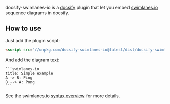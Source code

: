 docsify-swimlanes-io is a [docsify](https://github.com/docsifyjs/docsify/) plugin that let you embed [swimlanes.io](https://swimlanes.io) sequence diagrams in docsify.

## How to use

Just add the plugin script:

```html
<script src="//unpkg.com/docsify-swimlanes-io@latest/dist/docsify-swimlanes-io.js"></script> 
```

And add the diagram text:

    ```swimlanes-io
    title: Simple example
    A -> B: Ping
    B --> A: Pong
    ```

See the swimlanes.io [syntax overview](https://swimlanes.io/gallery/full-syntax) for more details.